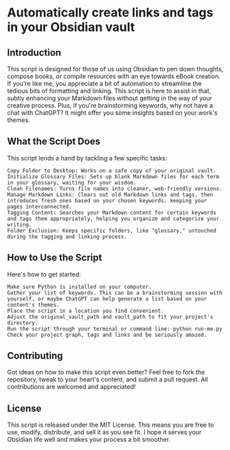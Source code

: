 # Automatically create links and tags in your Obsidian vault

## Introduction

This script is designed for those of us using Obsidian to pen down thoughts, compose books, or compile resources with an eye towards eBook creation. If you're like me, you appreciate a bit of automation to streamline the tedious bits of formatting and linking. This script is here to assist in that, subtly enhancing your Markdown files without getting in the way of your creative process.  Plus, if you're brainstorming keywords, why not have a chat with ChatGPT? It might offer you some insights based on your work's themes.  

## What the Script Does

This script lends a hand by tackling a few specific tasks:

    Copy Folder to Desktop: Works on a safe copy of your original vault.
    Initialize Glossary Files: Sets up blank Markdown files for each term in your glossary, waiting for your wisdom.
    Clean Filenames: Turns file names into cleaner, web-friendly versions.
    Manage Markdown Links: Clears out old Markdown links and tags, then introduces fresh ones based on your chosen keywords, keeping your pages interconnected.
    Tagging Content: Searches your Markdown content for certain keywords and tags them appropriately, helping you organize and categorize your writing.
    Folder Exclusion: Keeps specific folders, like "glossary," untouched during the tagging and linking process.

## How to Use the Script

Here's how to get started:

    Make sure Python is installed on your computer.
    Gather your list of keywords. This can be a brainstorming session with yourself, or maybe ChatGPT can help generate a list based on your content's themes.
    Place the script in a location you find convenient.
    Adjust the original_vault_path and vault_path to fit your project's directory.
    Run the script through your terminal or command line: python run-me.py
    Check your project graph, tags and links and be seriously amazed.

## Contributing

Got ideas on how to make this script even better? Feel free to fork the repository, tweak to your heart's content, and submit a pull request. All contributions are welcomed and appreciated!

## License

This script is released under the MIT License. This means you are free to use, modify, distribute, and sell it as you see fit. I hope it serves your Obsidian life well and makes your process a bit smoother.
